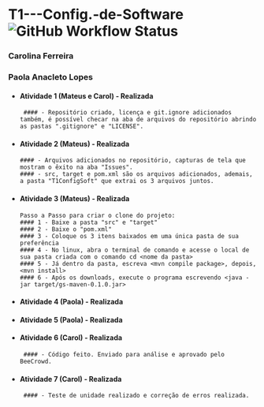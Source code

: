 # T1---Config.-de-Software ![GitHub Workflow Status](https://img.shields.io/github/workflow/status/matcacabuena/T1---Config.-de-Software/maven)
### Carolina Ferreira
### Paola Anacleto Lopes

- #### Atividade 1 (Mateus e Carol) - Realizada
       #### - Repositório criado, licença e git.ignore adicionados também, é possível checar na aba de arquivos do repositório abrindo as pastas ".gitignore" e "LICENSE".
- #### Atividade 2 (Mateus) - Realizada
      #### - Arquivos adicionados no repositório, capturas de tela que mostram o êxito na aba "Issues".
      #### - src, target e pom.xml são os arquivos adicionados, ademais, a pasta "T1ConfigSoft" que extrai os 3 arquivos juntos.
- #### Atividade 3 (Mateus) - Realizada
      Passo a Passo para criar o clone do projeto:
      #### 1 - Baixe a pasta "src" e "target"
      #### 2 - Baixe o "pom.xml"
      #### 3 - Coloque os 3 itens baixados em uma única pasta de sua preferência
      #### 4 - No linux, abra o terminal de comando e acesse o local de sua pasta criada com o comando cd <nome da pasta>
      #### 5 - Já dentro da pasta, escreva <mvn compile package>, depois, <mvn install>
      #### 6 - Após os downloads, execute o programa escrevendo <java -jar target/gs-maven-0.1.0.jar>
- #### Atividade 4 (Paola) - Realizada
- #### Atividade 5 (Paola) - Realizada
- #### Atividade 6 (Carol) - Realizada
       #### - Código feito. Enviado para análise e aprovado pelo BeeCrowd.
- #### Atividade 7 (Carol) - Realizada
       #### - Teste de unidade realizado e correção de erros realizada.
